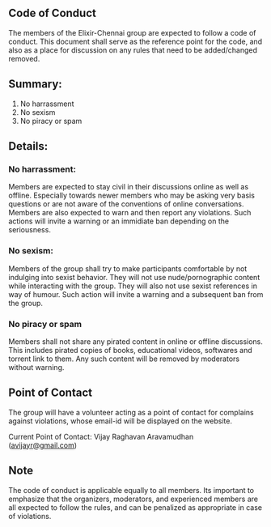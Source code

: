 ## Code of Conduct
The members of the Elixir-Chennai group are expected to follow a code of conduct. This document shall serve as the reference point for the code, and also as a place for discussion on any rules that need to be added/changed removed.

## Summary:
1. No harrassment
2. No sexism
3. No piracy or spam

## Details:

### No harrassment:
Members are expected to stay civil in their discussions online as well as offline. Especially towards newer members who may be asking very basis questions or are not aware of the conventions of online conversations. Members are also expected to warn and then report any violations. Such actions will invite a warning or an immidiate ban depending on the seriousness.

### No sexism:
Members of the group shall try to make participants comfortable by not indulging into sexist behavior. They will not use nude/pornographic content while interacting with the group. They will also not use sexist references in way of humour. Such action will invite a warning and a subsequent ban from the group.

### No piracy or spam
Members shall not share any pirated content in online or offline discussions. This includes pirated copies of books, educational videos, softwares and torrent link to them. Any such content will be removed by moderators without warning.

## Point of Contact
The group will have a volunteer acting as a point of contact for complains against violations, whose email-id will be displayed on the website.

Current Point of Contact: Vijay Raghavan Aravamudhan (avijayr@gmail.com)

## Note
The code of conduct is applicable equally to all members. Its important to emphasize that the organizers, moderators, and experienced members are all expected to follow the rules, and can be penalized as appropriate in case of violations.
